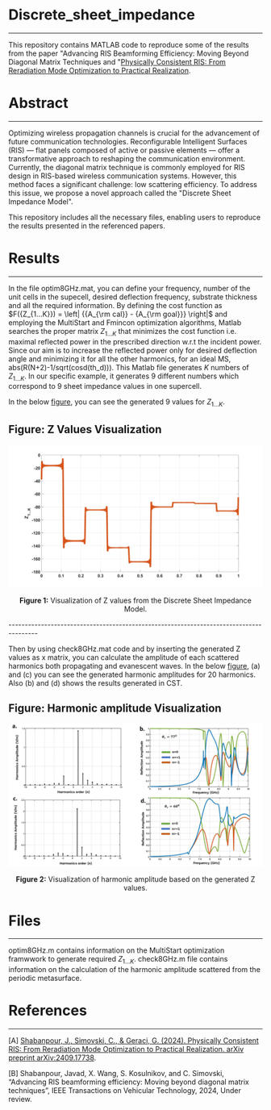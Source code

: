 # Discrete_sheet_impedance
---------------------------------------------------------------------------
This repository contains MATLAB code to reproduce some of the results from the paper "Advancing RIS Beamforming Efficiency: Moving
Beyond Diagonal Matrix Techniques and "[Physically Consistent RIS: From Reradiation Mode Optimization to Practical Realization](<https://arxiv.org/abs/2409.17738>). 

# Abstract
---------------------------------------------------------------------------
Optimizing wireless propagation channels is crucial for the advancement of future communication technologies. Reconfigurable Intelligent Surfaces (RIS) — flat panels composed of active or passive elements — offer a transformative approach to reshaping the communication environment.
Currently, the diagonal matrix technique is commonly employed for RIS design in RIS-based wireless communication systems. However, this method faces a significant challenge: low scattering efficiency. To address this issue, we propose a novel approach called the "Discrete Sheet Impedance Model".

This repository includes all the necessary files, enabling users to reproduce the results presented in the referenced papers.
# Results
---------------------------------------------------------------------------
In the file optim8GHz.mat, you can define your frequency, number of the unit cells in the supecell, desired deflection frequency, substrate thickness and all the required information. By defining the cost function as $F({Z_{1...K}}) = \left| {{A_{\rm cal}} - {A_{\rm goal}}} \right|$ and employing the MultiStart and Fmincon optimization algorithms, Matlab searches the proper matrix ${Z_{1...K}}$ that minimizes the cost function i.e. maximal reflected power  in the prescribed direction w.r.t the incident power. Since our aim is to increase the reflected power only for desired deflection angle and minimizing it for all the other harmonics, for an ideal MS, abs(R(N+2)-1/sqrt(cosd(th_d))). 
This Matlab file generates $K$ numbers of ${Z_{1...K}}$. In our specific example, it generates 9 different numbers which correspond to 9 sheet impedance values in one supercell.

In the below [figure](https://github.com/Javadio/Discrete_sheet_impedance/blob/main/zvalues.jpg), you can see the generated 9 values for ${Z_{1...K}}$.
<h2>Figure: Z Values Visualization</h2>

<p align="center">
  <img src="https://github.com/Javadio/Discrete_sheet_impedance/blob/main/zvalues.jpg" alt="Z Values" width="900">
</p>

<p align="center"><b>Figure 1:</b> Visualization of Z values from the Discrete Sheet Impedance Model.</p>
---------------------------------------------------------------------------------------

Then by using check8GHz.mat code and by inserting the generated Z values as x matrix, you can calculate the amplitude of each scattered harmonics both propagating and evanescent waves. In the below [figure](https://github.com/Javadio/Discrete_sheet_impedance/blob/main/fig2.jpg), (a) and (c) you can see the generated harmonic amplitudes for 20 harmonics. Also (b) and (d) shows the results generated in CST.   

<h2>Figure: Harmonic amplitude Visualization</h2>

<p align="center">
  <img src="https://github.com/Javadio/Discrete_sheet_impedance/blob/main/fig2.jpg" alt="Z Values" width="900">
</p>

<p align="center"><b>Figure 2:</b> Visualization of harmonic amplitude based on the generated Z values.</p>

# Files
-------------------------------------------------------------------------------------
optim8GHz.m contains information on the MultiStart optimization framwwork to generate required ${Z_{1...K}}$. check8GHz.m file contains information on the calculation of the harmonic amplitude scattered from the periodic metasurface.  

# References
-------------------------------------------------------------------------------------
[A] [Shabanpour, J., Simovski, C., & Geraci, G. (2024). Physically Consistent RIS: From Reradiation Mode Optimization to Practical Realization. arXiv preprint arXiv:2409.17738](<https://arxiv.org/abs/2409.17738>).

[B] Shabanpour, Javad, X. Wang, S. Kosulnikov, and C. Simovski, “Advancing RIS beamforming efficiency: Moving beyond diagonal matrix techniques”, IEEE Transactions on Vehicular Technology, 2024, Under review.
